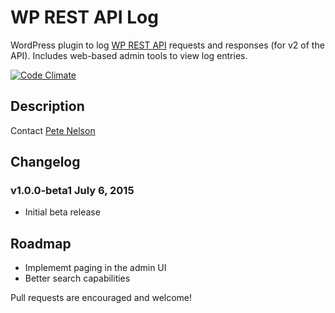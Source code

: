 # WP REST API Log

WordPress plugin to log [WP REST API](http://wp-api.org/) requests and responses (for v2 of the API).  Includes web-based admin tools to view log entries.

[![Code Climate](https://codeclimate.com/github/petenelson/wp-rest-api-log/badges/gpa.svg)](https://codeclimate.com/github/petenelson/wp-rest-api-log)

## Description

Contact [Pete Nelson](https://twitter.com/gungeekatx)

## Changelog

### v1.0.0-beta1 July 6, 2015
- Initial beta release

## Roadmap

- Implememt paging in the admin UI
- Better search capabilities

Pull requests are encouraged and welcome!


